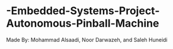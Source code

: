 # -Embedded-Systems-Project-Autonomous-Pinball-Machine
Made By: Mohammad Alsaadi, Noor Darwazeh, and Saleh Huneidi
